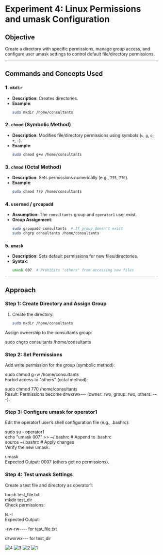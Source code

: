 # Experiment 4: Linux Permissions and umask Configuration

## **Objective**  
Create a directory with specific permissions, manage group access, and configure user umask settings to control default file/directory permissions.

---

## **Commands and Concepts Used**

### 1. **`mkdir`**  
   - **Description**: Creates directories.  
   - **Example**:  
     ```bash  
     sudo mkdir /home/consultants  
     ```  

### 2. **`chmod` (Symbolic Method)**  
   - **Description**: Modifies file/directory permissions using symbols (`u`, `g`, `o`, `+`, `-`).  
   - **Example**:  
     ```bash  
     sudo chmod g+w /home/consultants  
     ```  

### 3. **`chmod` (Octal Method)**  
   - **Description**: Sets permissions numerically (e.g., `755`, `770`).  
   - **Example**:  
     ```bash  
     sudo chmod 770 /home/consultants  
     ```  

### 4. **`usermod` / `groupadd`**  
   - **Assumption**: The `consultants` group and `operator1` user exist.  
   - **Group Assignment**:  
     ```bash  
     sudo groupadd consultants  # If group doesn't exist  
     sudo chgrp consultants /home/consultants  
     ```  

### 5. **`umask`**  
   - **Description**: Sets default permissions for new files/directories.  
   - **Syntax**:  
     ```bash  
     umask 007  # Prohibits "others" from accessing new files  
     ```  

---

## **Approach**  

### Step 1: Create Directory and Assign Group  
1. Create the directory:  
   ```bash  
   sudo mkdir /home/consultants  
Assign ownership to the consultants group:


sudo chgrp consultants /home/consultants  

### Step 2: Set Permissions
Add write permission for the group (symbolic method):


sudo chmod g+w /home/consultants  
Forbid access to "others" (octal method):


sudo chmod 770 /home/consultants  
Result: Permissions become drwxrwx--- (owner: rwx, group: rwx, others: ---).

### Step 3: Configure umask for operator1
Edit the operator1 user’s shell configuration file (e.g., .bashrc):


sudo su - operator1  
echo "umask 007" >> ~/.bashrc  # Append to .bashrc  
source ~/.bashrc               # Apply changes  
Verify the new umask:

umask  
Expected Output: 0007 (others get no permissions).

### Step 4: Test umask Settings
Create a test file and directory as operator1:

touch test_file.txt  
mkdir test_dir  
Check permissions:


ls -l  
Expected Output:

-rw-rw---- for test_file.txt

drwxrwx--- for test_dir


![4](https://github.com/user-attachments/assets/f60f36c5-c34f-4701-b9f2-64e9d59dd80a)
![3](https://github.com/user-attachments/assets/bee0f35e-6cb7-4876-b3d6-9de37c631f0d)
![2](https://github.com/user-attachments/assets/f0a175c0-8d81-4d78-ba06-3d323a217a6b)
![1](https://github.com/user-attachments/assets/8e9a11f3-65d1-4d29-b010-b3f39054fb0c)
